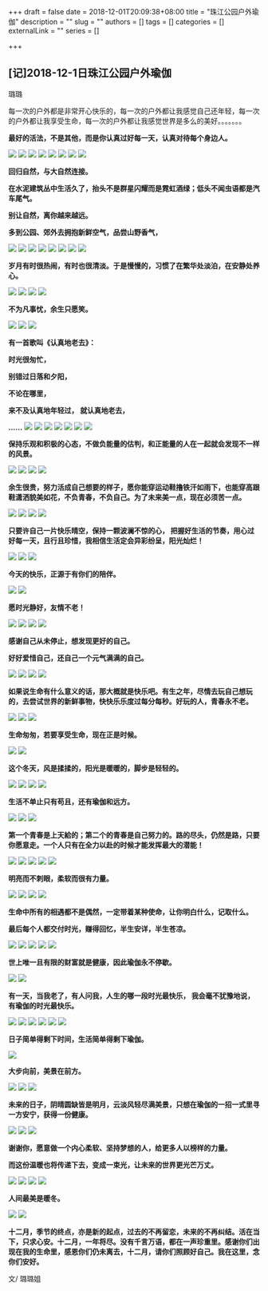 +++
draft = false
date = 2018-12-01T20:09:38+08:00
title = "珠江公园户外瑜伽"
description = ""
slug = ""
authors = []
tags = []
categories = []
externalLink = ""
series = []

+++


## **[记]2018-12-1日珠江公园户外瑜伽**

璐璐 

每一次的户外都是非常开心快乐的，每一次的户外都让我感觉自己还年轻，每一次的户外都让我享受生命，每一次的户外都让我感觉世界是多么的美好。。。。。。。

**最好的活法，不是其他，而是你认真过好每一天，认真对待每个身边人。**

![](https://img.omoe.eu.org/file/db91e226c910627ef961e.jpg)
![](https://img.omoe.eu.org/file/fa0ddf8baefb432ea3954.jpg)
![](https://img.omoe.eu.org/file/a0869505eaf5efb81474f.jpg)
![](https://img.omoe.eu.org/file/ac3613582dc5069ca1070.jpg)
![](https://img.omoe.eu.org/file/7cea60a6713560dee2f8f.jpg)
![](https://img.omoe.eu.org/file/7096475bc0e9f48b622f7.jpg)
![](https://img.omoe.eu.org/file/9717829059cb8d55bfcf5.jpg)
![](https://img.omoe.eu.org/file/8a6864ab4a2c5a498f29c.jpg)

**回归自然，与大自然连接。**

**在水泥建筑丛中生活久了，抬头不是群星闪耀而是霓虹酒绿；低头不闻虫语都是汽车尾气。**

**别让自然，离你越来越远。**

 **多到公园、郊外去拥抱新鲜空气，品尝山野香气，**

![](https://img.omoe.eu.org/file/49e0109eb44ff7236a778.jpg)
![](https://img.omoe.eu.org/file/81a2221ce210667c0e8a5.jpg)
![](https://img.omoe.eu.org/file/cb7e90b4a35e1de89d4e3.jpg)
![](https://img.omoe.eu.org/file/7b3b48169448747e7b253.jpg)
![](https://img.omoe.eu.org/file/3e0fdfa41173f02710d09.jpg)
![](https://img.omoe.eu.org/file/e89c54bffebbab5dde17c.jpg)
![](https://img.omoe.eu.org/file/ecf13c35e51aa1d3ebe97.jpg)
![](https://img.omoe.eu.org/file/78161a0d599e376c53929.jpg)

 **岁月有时很热闹，有时也很清淡。于是慢慢的，习惯了在繁华处淡泊，在安静处养心。**

![](https://img.omoe.eu.org/file/b36de90510eff3da50a0a.jpg)
![](https://img.omoe.eu.org/file/a0c92e1c44226ab1585fa.jpg)
![](https://img.omoe.eu.org/file/edab86ad499f3f50845d7.jpg)
![](https://img.omoe.eu.org/file/7713c89b08cc137e259bb.jpg)

 **不为凡事忧，余生只愿笑。**

![](https://img.omoe.eu.org/file/377fea8b213351ebac7c5.jpg)
![](https://img.omoe.eu.org/file/c6557f12196b9c664b5b0.jpg)
![](https://img.omoe.eu.org/file/e0ba44d6d8606065ef492.jpg)

 **有一首歌叫《认真地老去》：**

**时光很匆忙，**

 **别错过日落和夕阳，**

 **不论在哪里，**

 **来不及认真地年轻过，**
 **就认真地老去，**

 **......**
![](https://img.omoe.eu.org/file/f7be9d78d7ea0ffb2eb34.jpg)
![](https://img.omoe.eu.org/file/488616abc03a9325fedfd.jpg)
![](https://img.omoe.eu.org/file/e6f632f85ef02d7c98cd3.jpg)
![](https://img.omoe.eu.org/file/0dd511d1174c2e12df010.jpg)
![](https://img.omoe.eu.org/file/c937689d7f3c71b6479ab.jpg)
![](https://img.omoe.eu.org/file/d59f209cebfb0d6ee09a7.jpg)
![](https://img.omoe.eu.org/file/e6cf6380e3bc5950501a9.jpg)

 **保持乐观和积极的心态，不做负能量的估判，和正能量的人在一起就会发现不一样的风景。**

![](https://img.omoe.eu.org/file/eda625ad63e65f843aa6d.jpg)
![](https://img.omoe.eu.org/file/07f3f5b6264a4e9075da0.jpg)
![](https://img.omoe.eu.org/file/7e5c0441d1b0b836b66f0.jpg)
![](https://img.omoe.eu.org/file/6f8931d080618c9308f09.jpg)

 **余生很贵，努力活成自己想要的样子，愿你能穿运动鞋撸铁汗如雨下，也能穿高跟鞋潇洒貌美如花，不负青春，不负自己。为了未来美一点，现在必须苦一点。**

![](https://img.omoe.eu.org/file/ec63b29744c167475a8b3.jpg)
![](https://img.omoe.eu.org/file/4bf7618bb233723831066.jpg)
![](https://img.omoe.eu.org/file/7e0a6877aa0a6a83a3ffc.jpg)
![](https://img.omoe.eu.org/file/d964c45fce6db96ebac59.jpg)

 **只要许自己一片快乐晴空，保持一颗波澜不惊的心， 把握好生活的节奏，用心过好每一天，且行且珍惜，我相信生活定会异彩纷呈，阳光灿烂！**

![](https://img.omoe.eu.org/file/0ede0776eefeadef8d2fe.jpg)
![](https://img.omoe.eu.org/file/4b860fe1cd7033c72b5f5.jpg)
![](https://img.omoe.eu.org/file/d677351f7cd679dbcf6b9.jpg)

 **今天的快乐，正源于有你们的陪伴。**

![](https://img.omoe.eu.org/file/9d6c0029c915ff4089532.jpg)
![](https://img.omoe.eu.org/file/d41f8ff01fbc952ccdf5b.jpg)

 **愿时光静好，友情不老！**

![](https://img.omoe.eu.org/file/ef3072ec0f23890c441ab.jpg)
![](https://img.omoe.eu.org/file/6f2d5bfa67bf134a4ea44.jpg)
![](https://img.omoe.eu.org/file/f59cccae3710d3af36c64.jpg)
![](https://img.omoe.eu.org/file/5a5bfc42280bb4c5db3ba.jpg)

**感谢自己从未停止，想发现更好的自己。**

 **好好爱惜自己，还自己一个元气满满的自己。**

![](https://img.omoe.eu.org/file/fb63debf9991fbd58774a.jpg)
![](https://img.omoe.eu.org/file/98a4b2393567ac150e03a.jpg)
![](https://img.omoe.eu.org/file/3b5ccc0fe14f9a80fcf5a.jpg)
![](https://img.omoe.eu.org/file/b13b0786fdf5c23d3f25b.jpg)

 **如果说生命有什么意义的话，那大概就是快乐吧。有生之年，尽情去玩自己想玩的，去尝试世界的新鲜事物，快快乐乐度过每分每秒。好玩的人，青春永不老。**

![](https://img.omoe.eu.org/file/3ccb0f7f994c36f68bb25.jpg)
![](https://img.omoe.eu.org/file/c59c1af38304b9b643d89.jpg)
![](https://img.omoe.eu.org/file/cc427774ac9ff79f312d6.jpg)

 **生命匆匆，若要享受生命，现在正是时候。**

![](https://img.omoe.eu.org/file/3d84bec011ccd2d81770b.jpg)
![](https://img.omoe.eu.org/file/46f62aae3be80d74f0a6b.jpg)

 **这个冬天，风是揉揉的，阳光是暖暖的，脚步是轻轻的。**

![](https://img.omoe.eu.org/file/510b718ba7fe0ce9d547f.jpg)
![](https://img.omoe.eu.org/file/8fa14940d378edd967021.jpg)
![](https://img.omoe.eu.org/file/d41f19fe129f6dc2802cd.jpg)
![](https://img.omoe.eu.org/file/1150cd650792b11901503.jpg)

 **生活不单止只有苟且，还有瑜伽和远方。**

![](https://img.omoe.eu.org/file/3c0f7994b2da2e3efb76a.jpg)
![](https://img.omoe.eu.org/file/8814f640f8e9127ac0a7b.jpg)
![](https://img.omoe.eu.org/file/b83d2365c9ca21cc3deec.jpg)

**第一个青春是上天給的；第二个的青春是自己努力的。路的尽头，仍然是路，只要你愿意走。一个人只有在全力以赴的时候才能发挥最大的潜能！**

![](https://img.omoe.eu.org/file/2e4303ae75b0c7a377662.jpg)
![](https://img.omoe.eu.org/file/8a1f27663d5365158e302.jpg)
![](https://img.omoe.eu.org/file/1a0761051496d6976a505.jpg)
![](https://img.omoe.eu.org/file/09eb45d46f5c5a28670c7.jpg)
![](https://img.omoe.eu.org/file/98374f36da0616e2bf668.jpg)

 **明亮而不刺眼，柔软而很有力量。**

![](https://img.omoe.eu.org/file/918e1b4954d034d13945c.jpg)
![](https://img.omoe.eu.org/file/099610545c13dfc0c53ea.jpg)
![](https://img.omoe.eu.org/file/796b16987f399f76de2bb.jpg)
![](https://img.omoe.eu.org/file/8dbb04b7b9f94a493f280.jpg)

 **生命中所有的相遇都不是偶然，一定带着某种使命，让你明白什么，记取什么。**

**最后每个人都交付时光，赚得回忆，半生安详，半生苍凉。**

![](https://img.omoe.eu.org/file/492ebd5a85274a669c799.jpg)
![](https://img.omoe.eu.org/file/d3b0c5037cb0dcffc833f.jpg)
![](https://img.omoe.eu.org/file/df0090d23737d5cff94e7.jpg)
![](https://img.omoe.eu.org/file/0898a4224e56c40848a51.jpg)
![](https://img.omoe.eu.org/file/1fb08f0d93a0f9237e419.jpg)

 **世上唯一且有限的财富就是健康，因此瑜伽永不停歇。**

![](https://img.omoe.eu.org/file/0b133acd8c29718dda373.jpg)
![](https://img.omoe.eu.org/file/a7f9e7d54bda77c469394.jpg)

 **有一天，当我老了，有人问我，人生的哪一段时光最快乐， 我会毫不犹豫地说，有瑜伽的时光最快乐。**

![](https://img.omoe.eu.org/file/00331f8ac2c1ab72f3fcd.jpg)
![](https://img.omoe.eu.org/file/b6fb5e4003b6764dc92f6.jpg)
![](https://img.omoe.eu.org/file/641f2ef6ec870fa63b214.jpg)
![](https://img.omoe.eu.org/file/405a7d3dce798c0c256c1.jpg)
![](https://img.omoe.eu.org/file/60fa427df3d79b327bb6a.jpg)
![](https://img.omoe.eu.org/file/efc0271ae22696c3f9ecb.jpg)

**日子简单得剩下时间，生活简单得剩下瑜伽。**

![](https://img.omoe.eu.org/file/e99a7e6fd29093340c7eb.jpg)

 **大步向前，美景在前方。** 

![](https://img.omoe.eu.org/file/9ff90d1f4c8643187541b.jpg)
![](https://img.omoe.eu.org/file/da75b59ba199b98ac7886.jpg)
![](https://img.omoe.eu.org/file/3cb5b5f88ad19bb1afce8.jpg)

 **未来的日子，阴晴圆缺皆是明月，云淡风轻尽满美景，只想在瑜伽的一招一式里寻一方安宁，获得一份健康。**

![](https://img.omoe.eu.org/file/9eafb32ab87337b0a80ff.jpg)
![](https://img.omoe.eu.org/file/7e5f6f70d0371a4d5ea0f.jpg)
![](https://img.omoe.eu.org/file/5ecf15c998857bc766c13.jpg)

**谢谢你，愿意做一个内心柔软、坚持梦想的人，给更多人以榜样的力量。**

 **而这份温暖也将传递下去，变成一束光，让未来的世界更光芒万丈。**

![](https://img.omoe.eu.org/file/85705b26af699fa0d7e16.jpg)
![](https://img.omoe.eu.org/file/4be242016426b31f00007.jpg)
![](https://img.omoe.eu.org/file/422e91b3d339743e0e247.jpg)
![](https://img.omoe.eu.org/file/13eac0a60e8eef38a26aa.jpg)

 **人间最美是暖冬。**

![](https://img.omoe.eu.org/file/ac3e92e9a0e3b1656d456.jpg)
![](https://img.omoe.eu.org/file/17620ea33d353f8113de9.jpg)

**十二月，季节的终点，亦是新的起点，过去的不再留恋，未来的不再纠结。活在当下，只求心安。十二月，一年将尽。没有千言万语，都在一声珍重里。感谢你们出现在我的生命里，感恩你们仍未离去，十二月，请你们照顾好自己。我在这里，念你们安好。**

文/ 璐璐姐